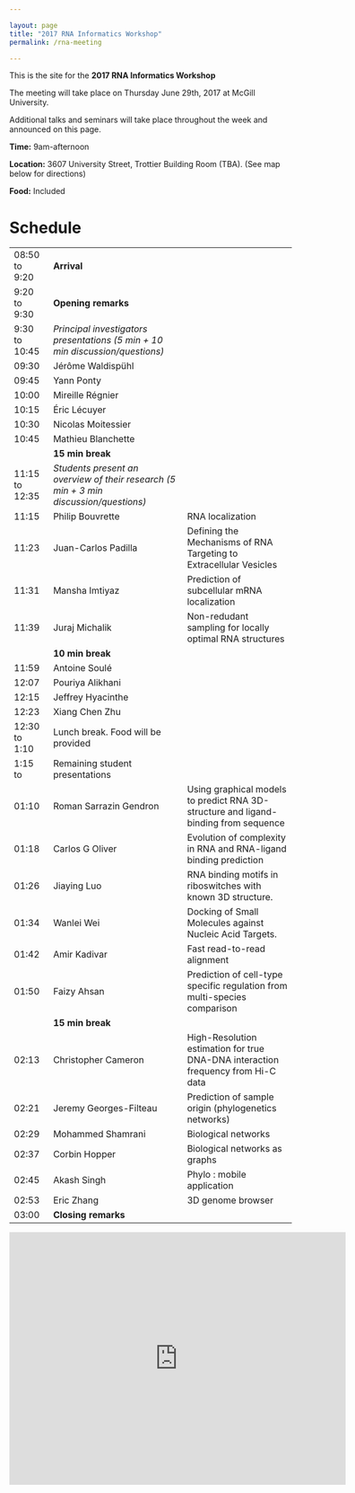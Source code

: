 ```yaml
---

layout: page
title: "2017 RNA Informatics Workshop"
permalink: /rna-meeting

---
```


This is the site for the **2017 RNA Informatics Workshop** 

The meeting will take place on Thursday June 29th, 2017 at McGill University. 

Additional talks and seminars will take place throughout the week and announced on this page.

**Time:** 9am-afternoon

**Location:** 3607 University Street, Trottier Building Room (TBA). (See map below for directions) 

**Food:** Included

<h1 class="page-heading"> Schedule </h1>

|                |                                                                                                     |                                                                                     | 
|----------------|-----------------------------------------------------------------------------------------------------|-------------------------------------------------------------------------------------| 
| 08:50 to 9:20  | **Arrival**                                                                                             |                                                                                     | 
| 9:20 to 9:30   | **Opening remarks**                                                                                     |                                                                                     | 
| 9:30 to 10:45  | *Principal investigators presentations (5 min + 10 min discussion/questions)* |                                                                                     | 
| 09:30          | Jérôme Waldispühl                                                                                   |                                                                                     | 
| 09:45          | Yann Ponty                                                                                          |                                                                                     | 
| 10:00          | Mireille Régnier                                                                                    |                                                                                     | 
| 10:15          | Éric Lécuyer                                                                                        |                                                                                     | 
| 10:30          | Nicolas Moitessier                                                                                  |                                                                                     | 
| 10:45          | Mathieu Blanchette                                                                                  |                                                                                     | 
|                | **15 min break**                                                                                        |                                                                                     | 
| 11:15 to 12:35 | *Students present an overview of their research (5 min + 3 min discussion/questions)*                 |                                                                                     | 
| 11:15       | Philip Bouvrette                                                                                    | RNA localization                                                                    | 
| 11:23          | Juan-Carlos Padilla                                                                                 | Defining the Mechanisms of RNA Targeting to Extracellular Vesicles                  | 
| 11:31          | Mansha Imtiyaz                                                                                      | Prediction of subcellular mRNA localization                                         | 
| 11:39          | Juraj Michalik                                                                                      | Non-redudant sampling for locally optimal RNA structures                            | 
|                | **10 min break**                                                                                        |                                                                                     | 
| 11:59          | Antoine Soulé                                                                                       |                                                                            | 
| 12:07          | Pouriya Alikhani                                                                                    |                                                                            | 
| 12:15          | Jeffrey Hyacinthe                                                                                   |                                                                            | 
| 12:23          | Xiang Chen Zhu                                                                                      |                                                                            | 
| 12:30 to 1:10  | Lunch break. Food will be provided                                                                  |                                                                                     | 
| 1:15 to        | Remaining student presentations                                                                     |                                                                                     | 
| 01:10          | Roman Sarrazin Gendron                                                                              | Using graphical models to predict RNA 3D-structure and ligand-binding from sequence | 
| 01:18          | Carlos G Oliver                                                                                     | Evolution of complexity in RNA and RNA-ligand binding prediction                    | 
| 01:26          |  Jiaying Luo                                                                                        | RNA binding motifs in riboswitches with known 3D structure.                         | 
| 01:34          | Wanlei Wei                                                                                          | Docking of Small Molecules against Nucleic Acid Targets.                            | 
| 01:42          | Amir Kadivar                                                                                        | Fast read-to-read alignment                                                         | 
| 01:50          | Faizy Ahsan                                                                                         | Prediction of cell-type specific regulation from multi-species comparison           | 
|                | **15 min break**                                                                                        |                                                                                     | 
| 02:13          | Christopher Cameron                                                                                 | High-Resolution estimation for true DNA-DNA interaction frequency from Hi-C data    | 
| 02:21          | Jeremy Georges-Filteau                                                                              | Prediction of sample origin (phylogenetics networks)                                | 
| 02:29          | Mohammed Shamrani                                                                                   | Biological networks                                                                 | 
| 02:37          | Corbin Hopper                                                                                       | Biological networks as graphs                                                       | 
| 02:45          | Akash Singh                                                                                         | Phylo : mobile application                                                          | 
| 02:53          | Eric Zhang                                                                                          | 3D genome browser                                                                   | 
| 03:00          | **Closing remarks**                                                                                     |                                                                                     | 




<iframe src="https://www.google.com/maps/embed?pb=!1m18!1m12!1m3!1d1176.4867019571768!2d-73.58012838649393!3d45.507570734521835!2m3!1f0!2f0!3f0!3m2!1i1024!2i768!4f13.1!3m3!1m2!1s0x4cc91a3829eadafd%3A0x304925aa0c44027d!2sTrottier+Bldg%2C+3630+University+St%2C+Montreal%2C+QC+H3A+2B2!5e0!3m2!1sen!2sca!4v1498238623072" width="600" height="450" frameborder="0" style="border:0" allowfullscreen></iframe>
